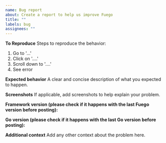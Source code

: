 ```yaml
---
name: Bug report
about: Create a report to help us improve Fuego
title: ""
labels: bug
assignees: ""
---
```


**To Reproduce**
Steps to reproduce the behavior:

1. Go to '...'
2. Click on '....'
3. Scroll down to '....'
4. See error

**Expected behavior**
A clear and concise description of what you expected to happen.

**Screenshots**
If applicable, add screenshots to help explain your problem.

**Framework version (please check if it happens with the last Fuego version before posting):**

**Go version (please check if it happens with the last Go version before posting):**

**Additional context**
Add any other context about the problem here.
